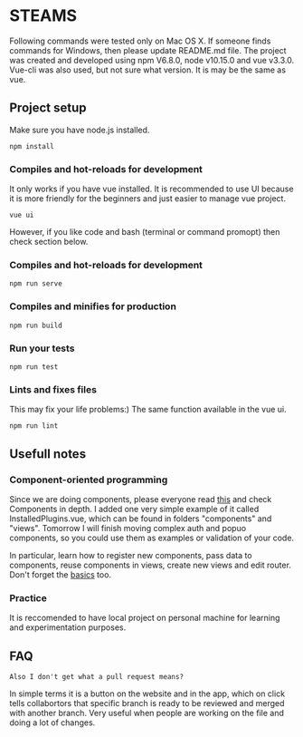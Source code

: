 # STEAMS
Following commands were tested only on Mac OS X. If someone finds commands for Windows, then please update README.md file. The project was created and developed using npm V6.8.0, node v10.15.0 and vue v3.3.0. Vue-cli was also used, but not sure what version. It is may be the same as vue.

## Project setup
Make sure you have node.js installed.
```
npm install
```

### Compiles and hot-reloads for development
It only works if you have vue installed. It is recommended to use UI because it is more friendly for the beginners and just easier to manage vue project.
```
vue ui
```
However, if you like code and bash (terminal or command promopt) then check section below.

### Compiles and hot-reloads for development
```
npm run serve
```

### Compiles and minifies for production
```
npm run build
```

### Run your tests
```
npm run test
```

### Lints and fixes files
This may fix your life problems:) The same function available in the vue ui.
```
npm run lint
```

## Usefull notes
### Component-oriented programming
Since we are doing components, please everyone read [this](https://vuejs.org/v2/guide/components.html) and check Components in depth. I added one very simple example of it called InstalledPlugins.vue, which can be found in folders "components" and "views". Tomorrow I will finish moving complex auth and popuo components, so you could use them as examples or validation of your code.

In particular, learn how to register new components, pass data to components, reuse components in views, create new views and edit router. Don't forget the [basics](https://vuejs.org/v2/guide/index.html) too.

### Practice
It is reccomended to have local project on personal machine for learning and experimentation purposes.

## FAQ
```
Also I don't get what a pull request means?
```
In simple terms it is a button on the website and in the app, which on click tells collabortors that specific branch is ready to be reviewed and merged with another branch. Very useful when people are working on the file and doing a lot of changes.
